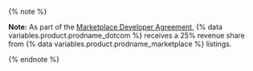 {% note %}

**Note:** As part of the [Marketplace Developer Agreement](/articles/github-marketplace-developer-agreement/), {% data variables.product.prodname_dotcom %} receives a 25% revenue share from {% data variables.product.prodname_marketplace %} listings.

{% endnote %}
